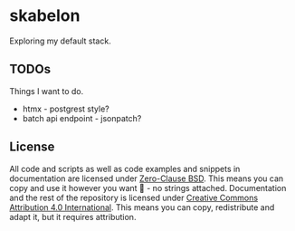 # skabelon

Exploring my default stack.

## TODOs

Things I want to do.

- htmx - postgrest style?
- batch api endpoint - jsonpatch?


## License

All code and scripts as well as code examples and snippets in documentation are
licensed under [Zero-Clause BSD](./LICENSE-0BSD). This means you can copy and
use it however you want 🥳 - no strings attached. Documentation and the rest of
the repository is licensed under
[Creative Commons Attribution 4.0 International](./LICENSE-CC-BY-4.0). This
means you can copy, redistribute and adapt it, but it requires attribution.
